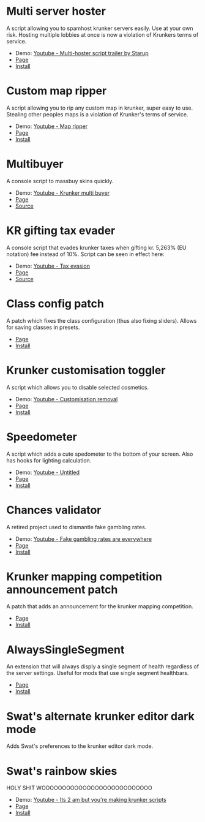 # Multi server hoster
A script allowing you to spamhost krunker servers easily. Use at your own risk. Hosting multiple lobbies at once is now a violation of Krunkers terms of service.
- Demo: [Youtube - Multi-hoster script trailer by Starup](https://youtu.be/GkRFeEkxR3E)
- [Page](https://github.com/SwatDoge/Swats-Krunker-Tools/raw/main/Multi-Server-Hoster%20(Deprecated)%20(NON-TOS))
- [Install](https://github.com/SwatDoge/Swats-Krunker-Tools/raw/main/Multi-Server-Hoster%20(Deprecated)%20(NON-TOS)/userscript.user.js)

# Custom map ripper
A script allowing you to rip any custom map in krunker, super easy to use. Stealing other peoples maps is a violation of Krunker's terms of service.
- Demo: [Youtube - Map ripper](https://youtu.be/2ZQ8hGA-Md0)
- [Page](https://github.com/SwatDoge/Swats-Krunker-Tools/raw/main/Custom-Map-Ripper%20(Deprecated))
- [Install](https://github.com/SwatDoge/Swats-Krunker-Tools/raw/main/Custom-Map-Ripper%20(Deprecated)/userscript.user.js)

# Multibuyer
A console script to massbuy skins quickly.
- Demo: [Youtube - Krunker multi buyer](https://youtu.be/yPED0hI91X4)
- [Page](https://github.com/SwatDoge/Swats-Krunker-Tools/raw/main/Multi-buyer%20(Done))
- [Source](https://github.com/SwatDoge/Swats-Krunker-Tools/raw/main/Multi-buyer%20(Done)/userscript.user.js)


# KR gifting tax evader
A console script that evades krunker taxes when gifting kr. 5,263% (EU notation) fee instead of 10%. Script can be seen in effect here: 
- Demo: [Youtube - Tax evasion](https://youtu.be/OD-E6-wINEk)
- [Page](https://github.com/SwatDoge/Swats-Krunker-Tools/raw/main/Tax-Evader%20(Deprecated))
- [Source](https://github.com/SwatDoge/Swats-Krunker-Tools/raw/main/Tax-Evader%20(Deprecated)/userscript.user.js)

# Class config patch
A patch which fixes the class configuration (thus also fixing sliders). Allows for saving classes in presets.
- [Page](https://github.com/SwatDoge/Swats-Krunker-Tools/raw/main/Class-config-patch%20(Retired))
- [Install](https://github.com/SwatDoge/Swats-Krunker-Tools/raw/main/Class-config-patch%20(Retired)/userscript.user.js)

# Krunker customisation toggler
A script which allows you to disable selected cosmetics.
- Demo: [Youtube - Customisation removal](https://youtu.be/KF6YfKshxUI)
- [Page](https://github.com/SwatDoge/Swats-Krunker-Tools/raw/main/Krunker-Customisation-Toggler%20(Done))
- [Install](https://github.com/SwatDoge/Swats-Krunker-Tools/raw/main/Krunker-Customisation-Toggler%20(Done)/userscript.user.js)

# Speedometer
A script which adds a cute spedometer to the bottom of your screen. Also has hooks for lighting calculation.
- Demo: [Youtube - Untitled](https://youtu.be/wz2-KIy_1Cw)
- [Page](https://github.com/SwatDoge/Swats-Krunker-Tools/raw/main/Speedometer%20(Deprecated))
- [Install](https://github.com/SwatDoge/Swats-Krunker-Tools/raw/main/Speedometer%20(Deprecated)/userscript.user.js)

# Chances validator
A retired project used to dismantle fake gambling rates.
- Demo: [Youtube - Fake gambling rates are everywhere](https://youtu.be/a7Ppll5K1uw)
- [Page](https://github.com/SwatDoge/Swats-Krunker-Tools/raw/main/Chances-validator%20(Retired))
- [Install](https://github.com/SwatDoge/Swats-Krunker-Tools/raw/main/Chances-validator%20(Retired)/userscript.user.js)

# Krunker mapping competition announcement patch
A patch that adds an announcement for the krunker mapping competition.
- [Page](https://github.com/SwatDoge/Swats-Krunker-Tools/raw/main/Krunker-Mapping-Comp-Announcement-Patch%20(Retired))
- [Install](https://github.com/SwatDoge/Swats-Krunker-Tools/raw/main/Krunker-Mapping-Comp-Announcement-Patch%20(Retired)/userscript.user.js)

# AlwaysSingleSegment
An extension that will always disply a single segment of health regardless of the server settings. Useful for mods that use single segment healthbars.
- [Page](https://github.com/SwatDoge/Swats-Krunker-Tools/raw/main/AlwaysSingleSegment%20(Done))
- [Install](https://github.com/SwatDoge/Swats-Krunker-Tools/raw/main/AlwaysSingleSegment%20(Done)/userscript.user.js)

# Swat's alternate krunker editor dark mode
Adds Swat's preferences to the krunker editor dark mode.

# Swat's rainbow skies
HOLY SHIT WOOOOOOOOOOOOOOOOOOOOOOOOOOO
- Demo: [Youtube - Its 2 am but you're making krunker scripts](https://youtu.be/QHQQTRWRWxQ)
- [Page](https://github.com/SwatDoge/Swats-Krunker-Tools/raw/main/Swat's%20rainbow%20skies%20(Done))
- [Install](https://github.com/SwatDoge/Swats-Krunker-Tools/raw/main/Swat's%20rainbow%20skies%20(Done)/userscript.user.js)